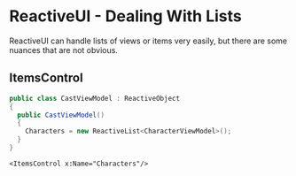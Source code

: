 # ReactiveUI - Dealing With Lists

ReactiveUI can handle lists of views or items very easily, but there are some nuances that are not obvious.

## ItemsControl

```c#
public class CastViewModel : ReactiveObject
{
  public CastViewModel()
  {
    Characters = new ReactiveList<CharacterViewModel>();
  }
}
```

```xaml
<ItemsControl x:Name="Characters"/>
```

```c#
```
